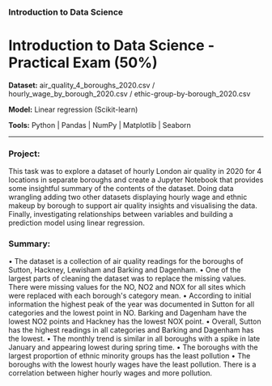 ### Introduction to Data Science

# Introduction to Data Science - Practical Exam (50%)

**Dataset:** air_quality_4_boroughs_2020.csv / hourly_wage_by_borough_2020.csv / ethic-group-by-borough_2020.csv

**Model:** Linear regression (Scikit-learn)

**Tools:** Python | Pandas | NumPy | Matplotlib | Seaborn

***

### Project:
This task was to explore a dataset of hourly London air quality in 2020 for 4 locations in separate boroughs and create a Jupyter Notebook that provides some insightful summary of the contents of the dataset. Doing data wrangling adding two other datasets displaying hourly wage and ethnic makeup by borough  to support air quality insights and visualising the data. Finally, investigating relationships between variables and building a prediction model using linear regression.



### Summary:

• The dataset is a collection of air quality readings for the boroughs of Sutton, Hackney, Lewisham and Barking and Dagenham.
• One of the largest parts of cleaning the dataset was to replace the missing values. There were missing values for the NO, NO2 and NOX for all sites which were replaced with each borough's category mean.
• According to initial information the highest peak of the year was documented in Sutton for all categories and the lowest point in NO. Barking and Dagenham have the lowest NO2 points and Hackney has the lowest NOX point.
• Overall, Sutton has the highest readings in all categories and Barking and Dagenham has the lowest.
• The monthly trend is similar in all boroughs with a spike in late January and appearing lowest during spring time.
• The boroughs with the largest proportion of ethnic minority groups has the least pollution
• The boroughs with the lowest hourly wages have the least pollution. There is a correlation between higher hourly wages and more pollution.
